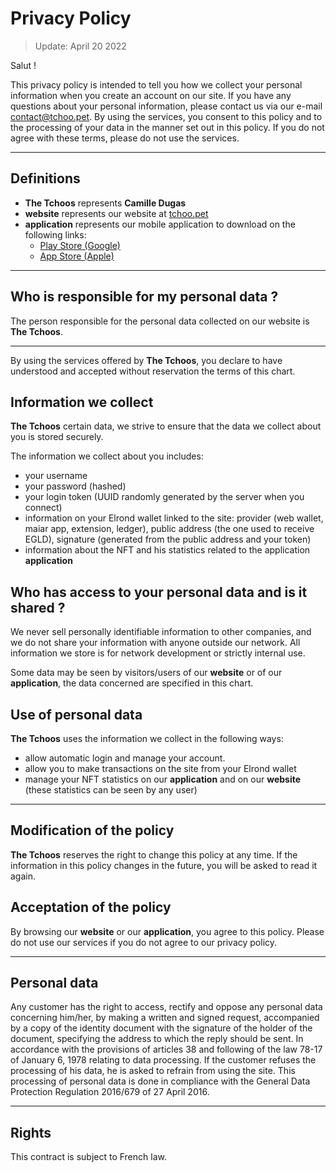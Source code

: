 # Privacy Policy

> Update: April 20 2022

Salut !

This privacy policy is intended to tell you how we collect your personal information when you create an account on our site. If you have any questions about your personal information, please contact us via our e-mail [contact@tchoo.pet](mailto://contact@tchoo.pet). By using the services, you consent to this policy and to the processing of your data in the manner set out in this policy. If you do not agree with these terms, please do not use the services.

---

## Definitions 

- **The Tchoos** represents **Camille Dugas**
- **website** represents our website at [tchoo.pet](https://tchoo.pet)
- **application** represents our mobile application to download on the following links:
    - [Play Store (Google)](https://play.google.com/store/apps/details?id=com.tchoo.pet)
    - [App Store (Apple)](https://apps.apple.com/us/app/tchoo-pet/id1498797554)

---

## Who is responsible for my personal data ?

The person responsible for the personal data collected on our website is **The Tchoos**.

---

By using the services offered by **The Tchoos**, you declare to have understood and accepted without reservation the terms of this chart.

## Information we collect

**The Tchoos** certain data, we strive to ensure that the data we collect about you is stored securely. 

The information we collect about you includes:
- your username
- your password (hashed)
- your login token (UUID randomly generated by the server when you connect)
- information on your Elrond wallet linked to the site: provider (web wallet, maiar app, extension, ledger), public address (the one used to receive EGLD), signature (generated from the public address and your token)
- information about the NFT and his statistics related to the application **application**

## Who has access to your personal data and is it shared ?
We never sell personally identifiable information to other companies, and we do not share your information with anyone outside our network. All information we store is for network development or strictly internal use. 

Some data may be seen by visitors/users of our **website** or of our **application**, the data concerned are specified in this chart.

## Use of personal data

**The Tchoos** uses the information we collect in the following ways:
- allow automatic login and manage your account.
- allow you to make transactions on the site from your Elrond wallet
- manage your NFT statistics on our **application** and on our **website** (these statistics can be seen by any user)

---

## Modification of the policy

**The Tchoos** reserves the right to change this policy at any time. If the information in this policy changes in the future, you will be asked to read it again.

## Acceptation of the policy

By browsing our **website** or our **application**, you agree to this policy. Please do not use our services if you do not agree to our privacy policy. 

---

## Personal data

Any customer has the right to access, rectify and oppose any personal data concerning him/her, by making a written and signed request, accompanied by a copy of the identity document with the signature of the holder of the document, specifying the address to which the reply should be sent. In accordance with the provisions of articles 38 and following of the law 78-17 of January 6, 1978 relating to data processing. If the customer refuses the processing of his data, he is asked to refrain from using the site. This processing of personal data is done in compliance with the General Data Protection Regulation 2016/679 of 27 April 2016.

---

## Rights

This contract is subject to French law.